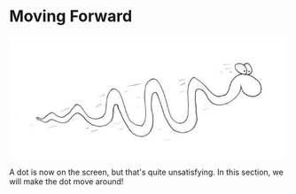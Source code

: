# Moving Forward

![](images/moving-forward.jpg)

A dot is now on the screen, but that's quite unsatisfying. In this section,
we will make the dot move around!
